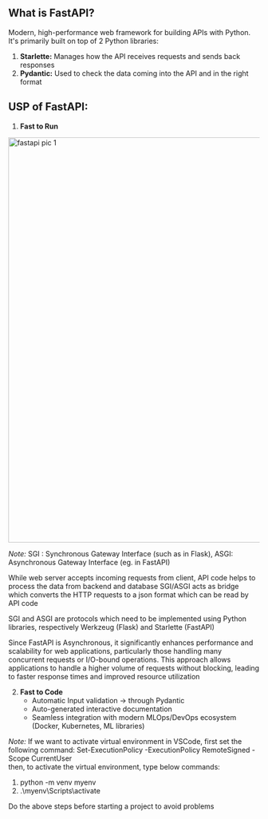 ## What is FastAPI?
Modern, high-performance web framework for building APIs with Python. 
It's primarily built on top of 2 Python libraries:
1. **Starlette:** Manages how the API receives requests and sends back responses
2. **Pydantic:** Used to check the data coming into the API and in the right format


## USP of FastAPI:
1. **Fast to Run**
 
<img width="642" height="812" alt="fastapi pic 1" src="https://github.com/user-attachments/assets/f222d7e0-98b9-427b-b511-1db7c4b22c89" />

*Note:* SGI : Synchronous Gateway Interface (such as in Flask), ASGI: Asynchronous Gateway Interface (eg. in FastAPI)

While web server accepts incoming requests from client, API code helps to process the data from backend and database 
SGI/ASGI acts as bridge which converts the HTTP requests to a json format which can be read by API code

SGI and ASGI are protocols which need to be implemented using Python libraries, respectively Werkzeug (Flask) and Starlette (FastAPI)

Since FastAPI is Asynchronous, it significantly enhances performance and scalability for web applications, particularly those handling many concurrent requests or I/O-bound operations. This approach allows applications to handle a higher volume of requests without blocking, leading to faster response times and improved resource utilization

2. **Fast to Code**
    - Automatic Input validation -> through Pydantic
    - Auto-generated interactive documentation
    - Seamless integration with modern MLOps/DevOps ecosystem (Docker, Kubernetes, ML libraries)

*Note:* 
If we want to activate virtual environment in VSCode, first set the following command:
Set-ExecutionPolicy -ExecutionPolicy RemoteSigned -Scope CurrentUser  
then, to activate the virtual environment, type below commands:
1. python -m venv myenv <or whatever name you want to call your virtual environment>
2. .\myenv\Scripts\activate

Do the above steps before starting a project to avoid problems


